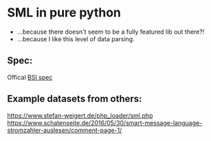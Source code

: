 # SML in pure python
* ...because there doesn't seem to be a fully featured lib out there?!
* ...because I like this level of data parsing.

## Spec:
Offical [BSI spec](https://www.bsi.bund.de/SharedDocs/Downloads/DE/BSI/Publikationen/TechnischeRichtlinien/TR03109/TR-03109-1_Anlage_Feinspezifikation_Drahtgebundene_LMN-Schnittstelle_Teilb.html)

## Example datasets from others:
https://www.stefan-weigert.de/php_loader/sml.php
https://www.schatenseite.de/2016/05/30/smart-message-language-stromzahler-auslesen/comment-page-1/
